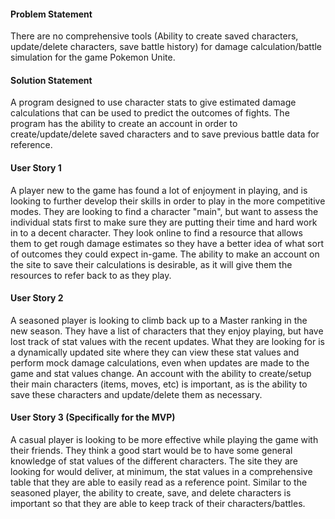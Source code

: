 #### Problem Statement
There are no comprehensive tools (Ability to create saved characters, update/delete characters, save battle history) 
for damage calculation/battle simulation for the game Pokemon Unite.

#### Solution Statement
A program designed to use character stats to give estimated damage calculations
that can be used to predict the outcomes of fights. The program has the ability to
create an account in order to create/update/delete saved characters and to save
previous battle data for reference.

#### User Story 1
A player new to the game has found a lot of enjoyment in playing, and is looking to further
develop their skills in order to play in the more competitive modes. They are looking to
find a character "main", but want to assess the individual stats first to make sure
they are putting their time and hard work in to a decent character. They look online to find
a resource that allows them to get rough damage estimates so they have a better idea of
what sort of outcomes they could expect in-game. The ability to make an account on the site to
save their calculations is desirable, as it will give them the resources to refer back to as
they play.

#### User Story 2
A seasoned player is looking to climb back up to a Master ranking in the new season. They have
a list of characters that they enjoy playing, but have lost track of stat values with the
recent updates. What they are looking for is a dynamically updated site where they can
view these stat values and perform mock damage calculations, even when updates are made to
the game and stat values change. An account with the ability to create/setup their main
characters (items, moves, etc) is important, as is the ability to save these characters
and update/delete them as necessary.

#### User Story 3 (Specifically for the MVP)
A casual player is looking to be more effective while playing the game with their friends.
They think a good start would be to have some general knowledge of stat values of the 
different characters. The site they are looking for would deliver, at minimum, the stat values
in a comprehensive table that they are able to easily read as a reference point. Similar to the
seasoned player, the ability to create, save, and delete characters is important so
that they are able to keep track of their characters/battles.



